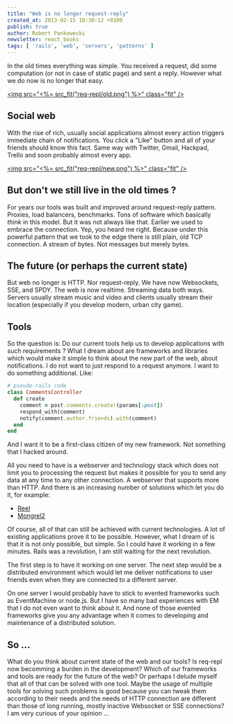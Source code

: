 ```yaml
---
title: "Web is no longer request-reply"
created_at: 2013-02-15 10:30:12 +0100
publish: true
author: Robert Pankowecki
newsletter: react_books
tags: [ 'rails', 'web', 'servers', 'patterns' ]
---
```


In the old times everything was simple. You received a request, did some computation (or not in case of static page)
and sent a reply. However what we do now is no longer that easy.

<!-- more -->


<a href="/assets/images/req-repl/old.png" rel="lightbox"><img src="<%= src_fit("req-repl/old.png") %>" class="fit" /></a>

## Social web

With the rise of rich, usually social applications almost every action triggers immediate chain of notifications.
You click a "Like" button and all of your friends should know this fact. Same way with Twitter, Gmail, Hackpad, Trello
and soon probably almost every app.

<a href="/assets/images/req-repl/new.png" rel="lightbox"><img src="<%= src_fit("req-repl/new.png") %>" class="fit" /></a>

## But don't we still live in the old times ?

For years our tools was built and improved around request-reply pattern. Proxies, load balancers, benchmarks.
Tons of software which basically _think_ in this model. But it was not always like that. Earlier we used to embrace
the connection. Yep, you heard me right. Because under this powerful pattern that we took to the edge there is still
plain, old TCP connection. A stream of bytes. Not messages but merely bytes.

## The future (or perhaps the current state)

But web no longer is HTTP. Nor request-reply. We have now Websockets, SSE, and SPDY. The web is now realtime.
Streaming data both ways. Servers usually stream music and video and clients usually stream their location
(especially if you develop modern, urban city game).

## Tools

So the question is: Do our current tools help us to develop applications with such requirements ? What I dream about are
frameworks and libraries which would make it simple to think about the new part of the web, about notifications.
I do not want to just respond to a request anymore. I want to do something additional. Like:

```ruby
# pseudo-rails code
class CommentsController
  def create
    comment = post.comments.create!(params[:post])
    respond_with(comment)
    notify(comment.author.friends).with(comment)
  end
end
```

And I want it to be a first-class citizen of my new framework. Not something that I hacked around.

All you need to have is a webserver and technology stack which does not limit you to processing the request but makes
it possible for you to send any data at any time to any other connection. A webserver that supports more than HTTP.
And there is an increasing number of solutions which let you do it, for example:

* [Reel](https://github.com/celluloid/reel)
* [Mongrel2](http://mongrel2.org/)

Of course, all of that can still be achieved with current technologies. A lot of existing applications prove it to be
possible. However, what I dream of is that it is not only possible, but simple. So I could have it working in
a few minutes. Rails was a revolution, I am still waiting for the next revolution.

The first step is to have it working on one server. The next step would be a distributed environment which would let
me deliver notifications to user friends even when they are connected to a different server.

On one server I would probably have to stick to evented frameworks such as EventMachine or node.js. But I have so many
bad experiences with EM that I do not even want to think about it. And none of those evented frameworks give you any
advantage when it comes to developing and maintenance of a distributed solution.

## So ...

What do you think about current state of the web and our tools? Is req-repl now becomming a burden in the development?
Which of our frameworks and tools are ready for the future of the web? Or perhaps I delude myself that all of that can be solved
with one tool. Maybe the usage of multiple tools for solving such problems is good because you can tweak them according
to their needs and the needs of HTTP connection are different than those of long running, mostly inactive Websocket or
SSE connections? I am very curious of your opinion ...
